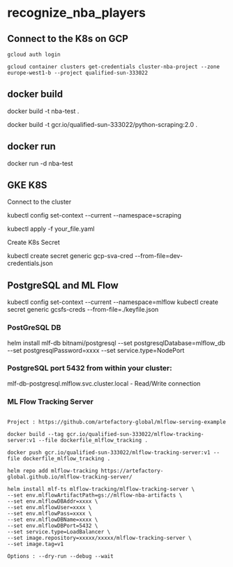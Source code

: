 # recognize_nba_players

## Connect to the K8s on GCP

```
gcloud auth login

gcloud container clusters get-credentials cluster-nba-project --zone europe-west1-b --project qualified-sun-333022

```

## docker build

docker build -t nba-test .

docker build -t gcr.io/qualified-sun-333022/python-scraping:2.0 .

## docker run

docker run -d nba-test

## GKE K8S

Connect to the cluster

kubectl config set-context --current --namespace=scraping

kubectl apply -f your_file.yaml

Create K8s Secret

kubectl create secret generic gcp-sva-cred --from-file=dev-credentials.json

## PostgreSQL and ML Flow

kubectl config set-context --current --namespace=mlflow
kubectl create secret generic gcsfs-creds --from-file=./keyfile.json

### PostGreSQL DB

helm install mlf-db bitnami/postgresql --set postgresqlDatabase=mlflow_db --set postgresqlPassword=xxxx --set service.type=NodePort

### PostgreSQL port 5432 from within your cluster:

mlf-db-postgresql.mlflow.svc.cluster.local - Read/Write connection


### ML Flow Tracking Server

```

Project : https://github.com/artefactory-global/mlflow-serving-example

docker build --tag gcr.io/qualified-sun-333022/mlflow-tracking-server:v1 --file dockerfile_mlflow_tracking .

docker push gcr.io/qualified-sun-333022/mlflow-tracking-server:v1 --file dockerfile_mlflow_tracking .

helm repo add mlflow-tracking https://artefactory-global.github.io/mlflow-tracking-server/

helm install mlf-ts mlflow-tracking/mlflow-tracking-server \
--set env.mlflowArtifactPath=gs://mlflow-nba-artifacts \
--set env.mlflowDBAddr=xxxx \
--set env.mlflowUser=xxxx \
--set env.mlflowPass=xxxx \
--set env.mlflowDBName=xxxx \
--set env.mlflowDBPort=5432 \
--set service.type=LoadBalancer \
--set image.repository=xxxxx/xxxxx/mlflow-tracking-server \
--set image.tag=v1

Options : --dry-run --debug --wait

```